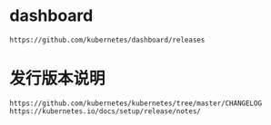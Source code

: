 # dashboard
```
https://github.com/kubernetes/dashboard/releases
```
# 发行版本说明
```
https://github.com/kubernetes/kubernetes/tree/master/CHANGELOG
https://kubernetes.io/docs/setup/release/notes/
```